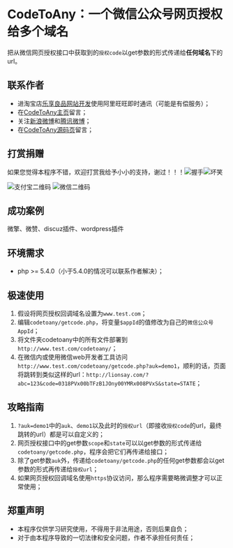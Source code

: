 # **CodeToAny**：**一个**微信公众号网页授权给**多个**域名
把从微信网页授权接口中获取到的`授权code`以get参数的形式传递给**任何域名**下的url。

## 联系作者
* 进淘宝店[乐享良品网站开发][1]使用阿里旺旺即时通讯（可能是有偿服务）；
* 在[CodeToAny主页][2]留言；
* 关注[新浪微博][3]和[腾讯微博][4]；
* 在[CodeToAny源码页][5]留言；

## 打赏捐赠
如果您觉得本程序不错，欢迎打赏我给予小小的支持，谢过！！！![握手][6]![坏笑][7]

![支付宝二维码][8] ![微信二维码][9]

## 成功案例
微擎、微赞、discuz插件、wordpress插件

## 环境需求
* php >= 5.4.0（小于5.4.0的情况可以联系作者解决）；

## 极速使用
1. 假设将网页授权回调域名设置为`www.test.com`；
2. 编辑`codetoany/getcode.php`，将变量`$appId`的值修改为自己的`微信公众号AppId`；
3. 将文件夹codetoany中的所有文件部署到`http://www.test.com/codetoany/`；
4. 在微信内或使用微信web开发者工具访问`http://www.test.com/codetoany/getcode.php?auk=demo1`，顺利的话，页面将跳转到类似这样的url：`http://lionsay.com/?abc=123&code=0318PVx00bTFzB1JOny00YMRx008PVxS&state=STATE`；

## 攻略指南
1. `?auk=demo1`中的`auk`、`demo1`以及此时的`授权url`（即接收`授权code`的url，最终跳转的url）都是可以自定义的；
2. 网页授权接口中的get参数`scope`和`state`可以以get参数的形式传递给`codetoany/getcode.php`，程序会把它们再传递给接口；
3. 除了get参数`auk`外，传递给`codetoany/getcode.php`的任何get参数都会以get参数的形式再传递给`授权url`；
4. 如果网页授权回调域名使用`https`协议访问，那么程序需要略微调整才可以正常使用；

## 郑重声明
* 本程序仅供学习研究使用，不得用于非法用途，否则后果自负；
* 对于由本程序导致的一切法律和安全问题，作者不承担任何责任；

[1]: <https://enjoylion.taobao.com> "提供网站开发与维护的有偿服务"
[2]: <http://lionsay.com/codetoany.html> "博客：一派良言"
[3]: <http://weibo.com/236127789/>
[4]: <http://t.qq.com/lionskys/>
[5]: <https://github.com/weixin-lion/codetoany/issues/> "托管于github"
[6]: <http://lionsay.com/asset/image/face/qq/woshou.png> "谢谢"
[7]: <http://lionsay.com/asset/image/face/qq/huaixiao.png> "卖萌"
[8]: <http://lionsay.com/asset/image/qrcode_alipay.jpg> "支付宝扫一扫打赏作者"
[9]: <http://lionsay.com/asset/image/qrcode_weixin.jpg> "微信扫一扫打赏作者"
